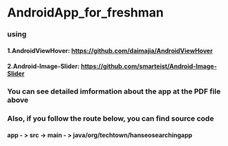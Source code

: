 # AndroidApp_for_freshman

### using
#### 1.AndroidViewHover: https://github.com/daimajia/AndroidViewHover
#### 2.Android-Image-Slider: https://github.com/smarteist/Android-Image-Slider


### You can see detailed imformation about the app at the PDF file above
### Also, if you follow the route below, you can find source code 
#### app - > src -> main - > java/org/techtown/hanseosearchingapp
